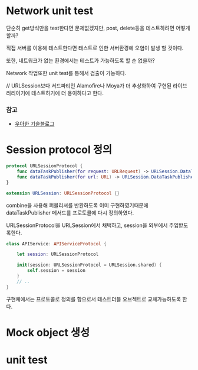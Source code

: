 # Network unit test

단순히 get방식만을 test한다면 문제없겠지만, post, delete등을 테스트하려면 어떻게 할까?  

직접 서버를 이용해 테스트한다면 태스트로 인한 서버환경에 오염이 발생 할 것이다.   

또한, 네트워크가 없는 환경에서는 테스트가 가능하도록 할 순 없을까?  

Network 작업또한 unit test를 통해서 검출이 가능하다.  

// URLSession보다 서드파티인 Alamofire나 Moya가 더 추상화하여 구현된 라이브러리이기에 테스트하기에 더 용이하다고 한다.  

### 참고
- [우아한 기술블로그](https://techblog.woowahan.com/2704/)

# Session protocol 정의
```swift
protocol URLSessionProtocol {
    func dataTaskPublisher(for request: URLRequest) -> URLSession.DataTaskPublisher
    func dataTaskPublisher(for url: URL) -> URLSession.DataTaskPublisher
}

extension URLSession: URLSessionProtocol {}
```
combine을 사용해 퍼블리셔를 반환하도록 이미 구현하였기때문에 dataTaskPublisher 메서드를 프로토콜에 다시 정의하였다.  

URLSessionProtocol을 URLSession에서 채택하고, session을 외부에서 주입받도록한다.  

```swift
class APIService: APIServiceProtocol {

    let session: URLSessionProtocol

    init(session: URLSessionProtocol = URLSession.shared) {
        self.session = session
    }
    // ..
}
```

구현체에서는 프로토콜로 정의를 함으로서 테스트더블 오브젝트로 교체가능하도록 한다. 

# Mock object 생성

# unit test
